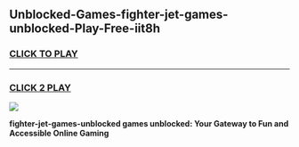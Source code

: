 
## Unblocked-Games-fighter-jet-games-unblocked-Play-Free-iit8h
<h3>
<a href="https://premium76.site?title=fighter-jet-games-unblocked&ref=18A1">CLICK TO PLAY</a></h3>
<hr>

<h3>
<a href="https://premium76.site?title=fighter-jet-games-unblocked&ref=18A1">CLICK 2 PLAY</a>
  
</h3>

<a href="https://premium76.site?title=fighter-jet-games-unblocked&ref=18A1"><img src="https://clearcache.store/games.png"></a>


**fighter-jet-games-unblocked games unblocked: Your Gateway to Fun and Accessible Online Gaming**
